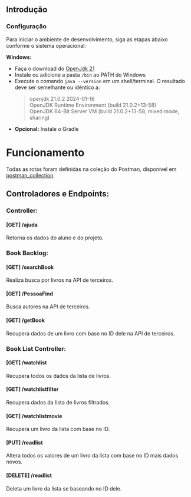 ## Introdução

### Configuração
Para iniciar o ambiente de desenvolvimento, siga as etapas abaixo conforme o sistema operacional:

**Windows:**
- Faça o download do [OpenJdk 21](https://jdk.java.net/21/)
- Instale ou adicione a pasta `/bin` ao PATH do Windows
- Execute o comando `java --version` em um shell/terminal. O resultado deve ser semelhante ou idêntico a:
    > openjdk 21.0.2 2024-01-16     
    > OpenJDK Runtime Environment (build 21.0.2+13-58)      
    > OpenJDK 64-Bit Server VM (build 21.0.2+13-58, mixed mode, sharing)    
- **Opcional:** Instale o Gradle
  
# Funcionamento

Todas as rotas foram definidas na coleção do Postman, disponível em [postman_collection](./postman_collection.json).

## Controladores e Endpoints:

### Controller:

#### [GET] /ajuda
Retorna os dados do aluno e do projeto.

### Book Backlog:

#### [GET] /searchBook  
Realiza busca por livros na API de terceiros.
    
#### [GET] /PessoaFind
Busca autores na API de terceiros.

#### [GET] /getBook     
Recupera dados de um livro com base no ID dele na API de terceiros.

### Book List Controller:

#### [GET] /watchlist
Recupera todos os dados da lista de livros.

#### [GET] /watchlistfilter
Recupera dados da lista de livros filtrados.

#### [GET] /watchlistmovie
Recupera um livro da lista com base no ID.

#### [PUT] /readlist 
Altera todos os valores de um livro da lista com base no ID mais dados novos.

#### [DELETE] /readlist
Deleta um livro da lista se baseando no ID dele.
